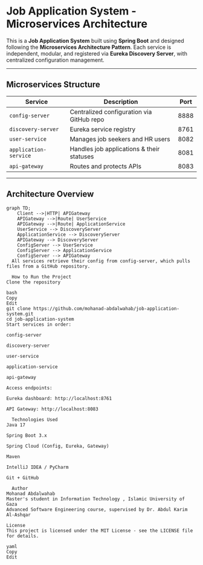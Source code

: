 #   Job Application System - Microservices Architecture

This is a **Job Application System** built using **Spring Boot** and designed following the **Microservices Architecture Pattern**. Each service is independent, modular, and registered via **Eureka Discovery Server**, with centralized configuration management.

---

##   Microservices Structure

| Service              | Description                                | Port  |
|----------------------|--------------------------------------------|--------|
| `config-server`      | Centralized configuration via GitHub repo  | 8888   |
| `discovery-server`   | Eureka service registry                    | 8761   |
| `user-service`       | Manages job seekers and HR users           | 8082   |
| `application-service`| Handles job applications & their statuses | 8081   |
| `api-gateway`        | Routes and protects APIs                   | 8083   |

---

##   Architecture Overview


```mermaid
graph TD;
    Client -->|HTTP| APIGateway
    APIGateway -->|Route| UserService
    APIGateway -->|Route| ApplicationService
    UserService --> DiscoveryServer
    ApplicationService --> DiscoveryServer
    APIGateway --> DiscoveryServer
    ConfigServer --> UserService
    ConfigServer --> ApplicationService
    ConfigServer --> APIGateway
  All services retrieve their config from config-server, which pulls files from a GitHub repository.

  How to Run the Project
Clone the repository

bash
Copy
Edit
git clone https://github.com/mohanad-abdalwahab/job-application-system.git
cd job-application-system
Start services in order:

config-server

discovery-server

user-service

application-service

api-gateway

Access endpoints:

Eureka dashboard: http://localhost:8761

API Gateway: http://localhost:8083

  Technologies Used
Java 17

Spring Boot 3.x

Spring Cloud (Config, Eureka, Gateway)

Maven

IntelliJ IDEA / PyCharm

Git + GitHub

  Author
Mohanad Abdalwahab
Master's student in Information Technology , Islamic University of Gaza
Advanced Software Engineering course, supervised by Dr. Abdul Karim Al-Ashqar

License
This project is licensed under the MIT License - see the LICENSE file for details.

yaml
Copy
Edit
